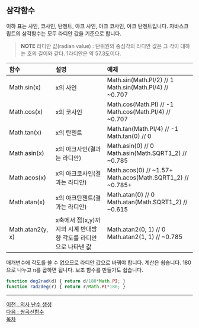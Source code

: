 ## 삼각함수
이하 표는 사인, 코사인, 탄젠트, 아크 사인, 아크 코사인, 아크 탄젠트입니다. 자바스크립트의 삼각함수는 모두 라디안 값을 기준으로 합니다.

> <b>NOTE</b> 라디안 값(radian value) : 단위원의 중심각의 라디안 값은 그 각이 대하는 호의 길이와 같다. 1라디안은 약 57.3도이다.

|함수|설명|예제|
|:---|:---|:---|
|Math.sin(x)|x의 사인|Math.sin(Math.PI/2)       // 1 <br/> Math.sin(Math.PI/4)      // ~0.707|
|Math.cos(x)|x의 코사인|Math.cos(Math.PI)       // -1 <br/> Math.cos(Math.PI/4)     // ~0.707|
|Math.tan(x)|x의 탄젠트|Math.tan(Math.PI/4)     // -1 <br/> Math.tan(0)     // 0|
|Math.asin(x)|x의 아크사인(결과는 라디안)|Math.asin(0)      // 0 <br/> Math.asin(Math.SQRT1_2)      // ~0.785|
|Math.acos(x)|x의 아크코사인(결과는 라디안)|Math.acos(0)        // ~1.57+ <br/> Math.acos(Math.SQRT1_2)     // ~0.785+|
|Math.atan(x)|x의 아크탄젠트(결과는 라디안)|Math.atan(0)        // 0 <br/> Math.atan(Math.SQRT1_2)      // ~0.615|
|Math.atan2(y, x)|x축에서 점(x,y)까지의 시계 반대방향 각도를 라디안으로 나타낸 값|Math.atan2(0, 1)      // 0 <br/> Math.atan2(1, 1)     // ~0.785|

매개변수에 각도를 쓸 수 없으므로 라디안 값으로 바꿔야 합니다. 계산은 쉽습니다. 180으로 나누고 π를 곱하면 됩니다. 보조 함수를 만들기도 쉽습니다.

```javascript
function deg2rad(d) { return d/180*Math.PI; }
function rad2deg(r) { return r/Math.PI*180; }
```

***
[이전 : 의사 난수 생성](16.3.4.md) <br/>
[다음 : 쌍곡선함수](16.5.md) <br/>
[목차](../progressCheck.md)